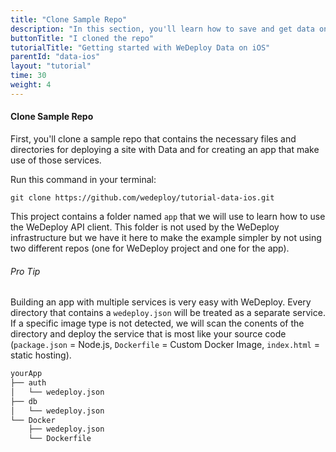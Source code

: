 ```yaml
---
title: "Clone Sample Repo"
description: "In this section, you'll learn how to save and get data on iOS using the WeDeploy Swift API Client."
buttonTitle: "I cloned the repo"
tutorialTitle: "Getting started with WeDeploy Data on iOS"
parentId: "data-ios"
layout: "tutorial"
time: 30
weight: 4
---
```


#### Clone Sample Repo

First, you'll clone a sample repo that contains the necessary files and directories for deploying a site with Data and for creating an app that make use of those services.

Run this command in your terminal:

```
git clone https://github.com/wedeploy/tutorial-data-ios.git
```

This project contains a folder named `app` that we will use to learn how to use the WeDeploy API client.  This folder is not used by the WeDeploy infrastructure but we have it here to make the example simpler by not using two different repos (one for WeDeploy project and one for the app).

<aside>

###### <span class="icon-16-star"></span> Pro Tip

Building an app with multiple services is very easy with WeDeploy. Every directory that contains a `wedeploy.json` will be treated as a separate service. If a specific image type is not detected, we will scan the conents of the directory and deploy the service that is most like your source code (`package.json` = Node.js, `Dockerfile` = Custom Docker Image, `index.html` = static hosting).

```xml
yourApp
├── auth
│	└── wedeploy.json
├── db
│	└── wedeploy.json
└── Docker
 	├── wedeploy.json
 	└── Dockerfile
```

</aside>
